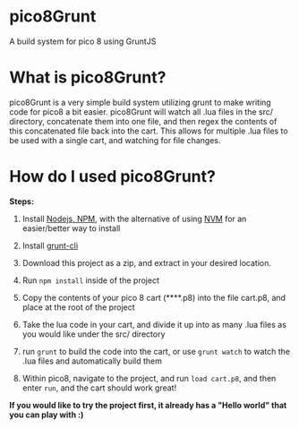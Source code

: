 # pico8Grunt
A build system for pico 8 using GruntJS

# What is pico8Grunt?
pico8Grunt is a very simple build system utilizing grunt to make writing code for pico8 a bit easier. pico8Grunt will watch all .lua files in the src/ directory, concatenate them into one file, and then regex the contents of this concatenated file back into the cart. This allows for multiple .lua files to be used with a single cart, and watching for file changes.

# How do I used pico8Grunt?
 **Steps:**

1. Install [Nodejs, NPM](https://nodejs.org/en/download/package-manager/), with the alternative of using [NVM](https://github.com/creationix/nvm) for an easier/better way to install

2. Install [grunt-cli](http://gruntjs.com/getting-started)

3. Download this project as a zip, and extract in your desired location.

4. Run `npm install` inside of the project

5. Copy the contents of your pico 8 cart (****.p8) into the file cart.p8, and place at the root of the project

6. Take the lua code in your cart, and divide it up into as many .lua files as you would like under the src/ directory

7. run `grunt` to build the code into the cart, or use `grunt watch` to watch the .lua files and automatically build them

8. Within pico8, navigate to the project, and run `load cart.p8`, and then enter `run`, and the cart should work great!

**If you would like to try the project first, it already has a "Hello world" that you can play with :)**
